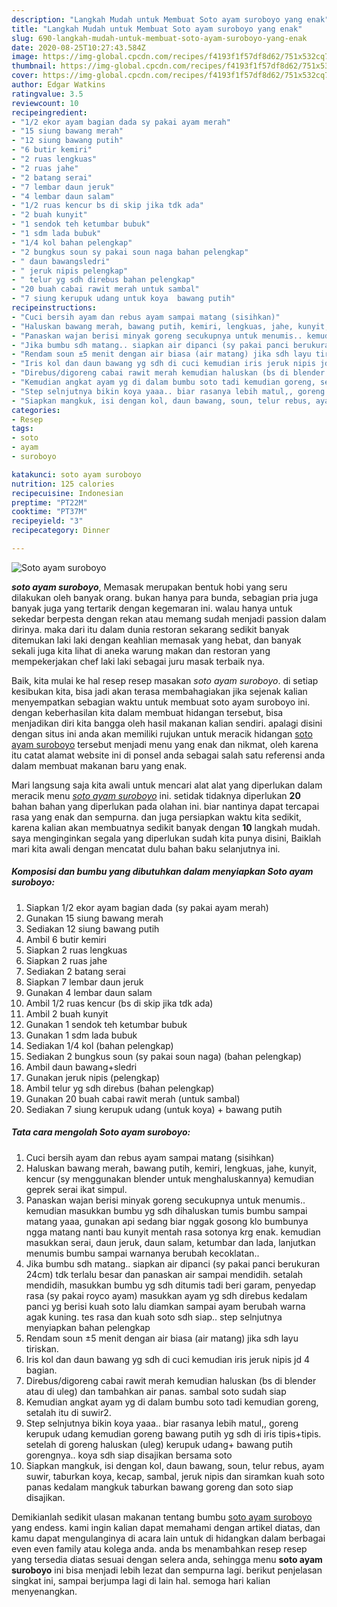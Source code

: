 ```yaml
---
description: "Langkah Mudah untuk Membuat Soto ayam suroboyo yang enak"
title: "Langkah Mudah untuk Membuat Soto ayam suroboyo yang enak"
slug: 690-langkah-mudah-untuk-membuat-soto-ayam-suroboyo-yang-enak
date: 2020-08-25T10:27:43.584Z
image: https://img-global.cpcdn.com/recipes/f4193f1f57df8d62/751x532cq70/soto-ayam-suroboyo-foto-resep-utama.jpg
thumbnail: https://img-global.cpcdn.com/recipes/f4193f1f57df8d62/751x532cq70/soto-ayam-suroboyo-foto-resep-utama.jpg
cover: https://img-global.cpcdn.com/recipes/f4193f1f57df8d62/751x532cq70/soto-ayam-suroboyo-foto-resep-utama.jpg
author: Edgar Watkins
ratingvalue: 3.5
reviewcount: 10
recipeingredient:
- "1/2 ekor ayam bagian dada sy pakai ayam merah"
- "15 siung bawang merah"
- "12 siung bawang putih"
- "6 butir kemiri"
- "2 ruas lengkuas"
- "2 ruas jahe"
- "2 batang serai"
- "7 lembar daun jeruk"
- "4 lembar daun salam"
- "1/2 ruas kencur bs di skip jika tdk ada"
- "2 buah kunyit"
- "1 sendok teh ketumbar bubuk"
- "1 sdm lada bubuk"
- "1/4 kol bahan pelengkap"
- "2 bungkus soun sy pakai soun naga bahan pelengkap"
- " daun bawangsledri"
- " jeruk nipis pelengkap"
- " telur yg sdh direbus bahan pelengkap"
- "20 buah cabai rawit merah untuk sambal"
- "7 siung kerupuk udang untuk koya  bawang putih"
recipeinstructions:
- "Cuci bersih ayam dan rebus ayam sampai matang (sisihkan)"
- "Haluskan bawang merah, bawang putih, kemiri, lengkuas, jahe, kunyit, kencur (sy menggunakan blender untuk menghaluskannya) kemudian geprek serai ikat simpul."
- "Panaskan wajan berisi minyak goreng secukupnya untuk menumis.. kemudian masukkan bumbu yg sdh dihaluskan tumis bumbu sampai matang yaaa, gunakan api sedang biar nggak gosong klo bumbunya ngga matang nanti bau kunyit mentah rasa sotonya krg enak. kemudian masukkan serai, daun jeruk, daun salam, ketumbar dan lada, lanjutkan menumis bumbu sampai warnanya berubah kecoklatan.."
- "Jika bumbu sdh matang.. siapkan air dipanci (sy pakai panci berukuran 24cm) tdk terlalu besar dan panaskan air sampai mendidih. setalah mendidih, masukkan bumbu yg sdh ditumis tadi beri garam, penyedap rasa (sy pakai royco ayam) masukkan ayam yg sdh direbus kedalam panci yg berisi kuah soto lalu diamkan sampai ayam berubah warna agak kuning. tes rasa dan kuah soto sdh siap.. step selnjutnya menyiapkan bahan pelengkap"
- "Rendam soun ±5 menit dengan air biasa (air matang) jika sdh layu tiriskan."
- "Iris kol dan daun bawang yg sdh di cuci kemudian iris jeruk nipis jd 4 bagian."
- "Direbus/digoreng cabai rawit merah kemudian haluskan (bs di blender atau di uleg) dan tambahkan air panas. sambal soto sudah siap"
- "Kemudian angkat ayam yg di dalam bumbu soto tadi kemudian goreng, setalah itu di suwir2."
- "Step selnjutnya bikin koya yaaa.. biar rasanya lebih matul,, goreng kerupuk udang kemudian goreng bawang putih yg sdh di iris tipis+tipis. setelah di goreng haluskan (uleg) kerupuk udang+ bawang putih gorengnya.. koya sdh siap disajikan bersama soto"
- "Siapkan mangkuk, isi dengan kol, daun bawang, soun, telur rebus, ayam suwir, taburkan koya, kecap, sambal, jeruk nipis dan siramkan kuah soto panas kedalam mangkuk taburkan bawang goreng dan soto siap disajikan."
categories:
- Resep
tags:
- soto
- ayam
- suroboyo

katakunci: soto ayam suroboyo 
nutrition: 125 calories
recipecuisine: Indonesian
preptime: "PT22M"
cooktime: "PT37M"
recipeyield: "3"
recipecategory: Dinner

---
```



![Soto ayam suroboyo](https://img-global.cpcdn.com/recipes/f4193f1f57df8d62/751x532cq70/soto-ayam-suroboyo-foto-resep-utama.jpg)

<b><i>soto ayam suroboyo</i></b>, Memasak merupakan bentuk hobi yang seru dilakukan oleh banyak orang. bukan hanya para bunda, sebagian pria juga banyak juga yang tertarik dengan kegemaran ini. walau hanya untuk sekedar berpesta dengan rekan atau memang sudah menjadi passion dalam dirinya. maka dari itu dalam dunia restoran sekarang sedikit banyak ditemukan laki laki dengan keahlian memasak yang hebat, dan banyak sekali juga kita lihat di aneka warung makan dan restoran yang mempekerjakan chef laki laki sebagai juru masak terbaik nya.



Baik, kita mulai ke hal resep resep masakan <i>soto ayam suroboyo</i>. di setiap kesibukan kita, bisa jadi akan terasa membahagiakan jika sejenak kalian menyempatkan sebagian waktu untuk membuat soto ayam suroboyo ini. dengan keberhasilan kita dalam membuat hidangan tersebut, bisa menjadikan diri kita bangga oleh hasil makanan kalian sendiri. apalagi disini dengan situs ini anda akan memiliki rujukan untuk meracik hidangan <u>soto ayam suroboyo</u> tersebut menjadi menu yang enak dan nikmat, oleh karena itu catat alamat website ini di ponsel anda sebagai salah satu referensi anda dalam membuat makanan baru yang enak.


Mari langsung saja kita awali untuk mencari alat alat yang diperlukan dalam meracik menu <u><i>soto ayam suroboyo</i></u> ini. setidak tidaknya diperlukan <b>20</b> bahan bahan yang diperlukan pada olahan ini. biar nantinya dapat tercapai rasa yang enak dan sempurna. dan juga persiapkan waktu kita sedikit, karena kalian akan membuatnya sedikit banyak dengan <b>10</b> langkah mudah. saya menginginkan segala yang diperlukan sudah kita punya disini, Baiklah mari kita awali dengan mencatat dulu bahan baku selanjutnya ini.

<!--inarticleads1-->

##### Komposisi dan bumbu yang dibutuhkan dalam menyiapkan Soto ayam suroboyo:

1. Siapkan 1/2 ekor ayam bagian dada (sy pakai ayam merah)
1. Gunakan 15 siung bawang merah
1. Sediakan 12 siung bawang putih
1. Ambil 6 butir kemiri
1. Siapkan 2 ruas lengkuas
1. Siapkan 2 ruas jahe
1. Sediakan 2 batang serai
1. Siapkan 7 lembar daun jeruk
1. Gunakan 4 lembar daun salam
1. Ambil 1/2 ruas kencur (bs di skip jika tdk ada)
1. Ambil 2 buah kunyit
1. Gunakan 1 sendok teh ketumbar bubuk
1. Gunakan 1 sdm lada bubuk
1. Sediakan 1/4 kol (bahan pelengkap)
1. Sediakan 2 bungkus soun (sy pakai soun naga) (bahan pelengkap)
1. Ambil  daun bawang+sledri
1. Gunakan  jeruk nipis (pelengkap)
1. Ambil  telur yg sdh direbus (bahan pelengkap)
1. Gunakan 20 buah cabai rawit merah (untuk sambal)
1. Sediakan 7 siung kerupuk udang (untuk koya) + bawang putih




<!--inarticleads2-->

##### Tata cara mengolah Soto ayam suroboyo:

1. Cuci bersih ayam dan rebus ayam sampai matang (sisihkan)
1. Haluskan bawang merah, bawang putih, kemiri, lengkuas, jahe, kunyit, kencur (sy menggunakan blender untuk menghaluskannya) kemudian geprek serai ikat simpul.
1. Panaskan wajan berisi minyak goreng secukupnya untuk menumis.. kemudian masukkan bumbu yg sdh dihaluskan tumis bumbu sampai matang yaaa, gunakan api sedang biar nggak gosong klo bumbunya ngga matang nanti bau kunyit mentah rasa sotonya krg enak. kemudian masukkan serai, daun jeruk, daun salam, ketumbar dan lada, lanjutkan menumis bumbu sampai warnanya berubah kecoklatan..
1. Jika bumbu sdh matang.. siapkan air dipanci (sy pakai panci berukuran 24cm) tdk terlalu besar dan panaskan air sampai mendidih. setalah mendidih, masukkan bumbu yg sdh ditumis tadi beri garam, penyedap rasa (sy pakai royco ayam) masukkan ayam yg sdh direbus kedalam panci yg berisi kuah soto lalu diamkan sampai ayam berubah warna agak kuning. tes rasa dan kuah soto sdh siap.. step selnjutnya menyiapkan bahan pelengkap
1. Rendam soun ±5 menit dengan air biasa (air matang) jika sdh layu tiriskan.
1. Iris kol dan daun bawang yg sdh di cuci kemudian iris jeruk nipis jd 4 bagian.
1. Direbus/digoreng cabai rawit merah kemudian haluskan (bs di blender atau di uleg) dan tambahkan air panas. sambal soto sudah siap
1. Kemudian angkat ayam yg di dalam bumbu soto tadi kemudian goreng, setalah itu di suwir2.
1. Step selnjutnya bikin koya yaaa.. biar rasanya lebih matul,, goreng kerupuk udang kemudian goreng bawang putih yg sdh di iris tipis+tipis. setelah di goreng haluskan (uleg) kerupuk udang+ bawang putih gorengnya.. koya sdh siap disajikan bersama soto
1. Siapkan mangkuk, isi dengan kol, daun bawang, soun, telur rebus, ayam suwir, taburkan koya, kecap, sambal, jeruk nipis dan siramkan kuah soto panas kedalam mangkuk taburkan bawang goreng dan soto siap disajikan.




Demikianlah sedikit ulasan makanan tentang bumbu <u>soto ayam suroboyo</u> yang endess. kami ingin kalian dapat memahami dengan artikel diatas, dan kamu dapat mengulanginya di acara lain untuk di hidangkan dalam berbagai even even family atau kolega anda. anda bs menambahkan resep resep yang tersedia diatas sesuai dengan selera anda, sehingga menu <b>soto ayam suroboyo</b> ini bisa menjadi lebih lezat dan sempurna lagi. berikut penjelasan singkat ini, sampai berjumpa lagi di lain hal. semoga hari kalian menyenangkan.
